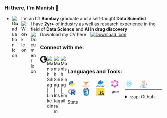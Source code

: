 ### Hi there, I'm Manish 👋

- <img style="padding-right: 10px" align="left" alt="Graduation Icon" width="20" src="https://image.flaticon.com/icons/svg/2231/2231605.svg" />I'm an <b>IIT Bombay</b> graduate and a self-taught <b>Data Scientist</b>
- <img style="padding-right: 10px" align="left" alt="Work Icon" width="20" src="https://image.flaticon.com/icons/svg/149/149399.svg" />I have <b>2yr+</b> of industry as well as research experience in the field of <b> Data Science</b> and <b>AI in drug discovery</b>
- <img style="padding-right: 10px" align="left" alt="Document Icon" width="20" src="https://image.flaticon.com/icons/svg/149/149348.svg" />Download my CV here <a href="/files/resume.pdf" style="color: inherit"><img style="padding-left: 10px" alt="Download Icon" width="20" src="https://image.flaticon.com/icons/svg/126/126488.svg" /></a>

### Connect with me:

[<img align="left" alt="sihagmnis36.github.io" width="22px" src="https://raw.githubusercontent.com/iconic/open-iconic/master/svg/globe.svg" />][website]
[<img align="left" alt="Manish Sihag | LinkedIn" width="22px" src="https://cdn.jsdelivr.net/npm/simple-icons@v3/icons/linkedin.svg" />][linkedin]
[<img align="left" alt="Manish Sihag | Instagram" width="22px" src="https://cdn.jsdelivr.net/npm/simple-icons@v3/icons/instagram.svg" />][instagram]
[<img align="left" alt="Manish Sihag | Email" width="22px" src="https://cdn.jsdelivr.net/npm/simple-icons@v3/icons/envelope-closed.svg" />][email]

<br />

### Languages and Tools:

<img style="padding-right: 20px;" align="left" width="26px" alt="Python" src="https://raw.githubusercontent.com/github/explore/80688e429a7d4ef2fca1e82350fe8e3517d3494d/topics/python/python.png" />
<img style="padding-right: 20px;" align="left" width="26px" alt="Tensorflow" src="https://raw.githubusercontent.com/github/explore/80688e429a7d4ef2fca1e82350fe8e3517d3494d/topics/tensorflow/tensorflow.png" />
<img style="padding-right: 20px;" align="left" width="26px" alt="Docker" src="https://raw.githubusercontent.com/github/explore/80688e429a7d4ef2fca1e82350fe8e3517d3494d/topics/docker/docker.png" />
<img style="padding-right: 20px;" align="left" width="26px" alt="Graphql" src="https://raw.githubusercontent.com/github/explore/80688e429a7d4ef2fca1e82350fe8e3517d3494d/topics/graphql/graphql.png" />
<img style="padding-right: 20px;" align="left" width="26px" alt="ReactJS" src="https://raw.githubusercontent.com/github/explore/80688e429a7d4ef2fca1e82350fe8e3517d3494d/topics/react/react.png" />
<img style="padding-right: 20px;" align="left" width="26px" alt="Java" src="https://raw.githubusercontent.com/github/explore/80688e429a7d4ef2fca1e82350fe8e3517d3494d/topics/java/java.png" />
<img style="padding-right: 20px;" align="left" width="26px" alt="R" src="https://raw.githubusercontent.com/github/explore/80688e429a7d4ef2fca1e82350fe8e3517d3494d/topics/r/r.png" />
<img style="padding-right: 20px;" align="left" width="26px" alt="CSS" src="https://raw.githubusercontent.com/github/explore/80688e429a7d4ef2fca1e82350fe8e3517d3494d/topics/css/css.png" />
<img style="padding-right: 20px;" align="left" width="26px" alt="Javascript" src="https://raw.githubusercontent.com/github/explore/80688e429a7d4ef2fca1e82350fe8e3517d3494d/topics/javascript/javascript.png" />
<img style="padding-right: 20px;" align="left" width="26px" alt="Bash" src="https://raw.githubusercontent.com/github/explore/80688e429a7d4ef2fca1e82350fe8e3517d3494d/topics/bash/bash.png" />
<br />

---

<details>
  <summary>:zap: Github Stats</summary>

  <img align="left" alt="Manish's Github Stats" src="https://github-readme-stats.vercel.app/api?username=sihagmnis36&show_icons=true&hide_border=true&include_all_commits=true" />

</details>

[website]: https://sihagmnis36.github.io
[instagram]: https://instagram.com/mni.z
[linkedin]: https://linkedin.com/in/manish-sihag
[email]: mailto:sihagmanish36@gmail.com
